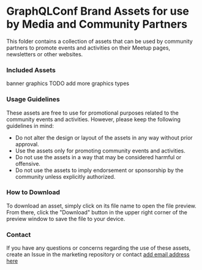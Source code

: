 # GraphQLConf Brand Assets for use by Media and Community Partners

This folder contains a collection of assets that can be used by community partners to promote events and activities on their Meetup pages, newsletters or other websites.

### Included Assets
banner graphics
TODO add more graphics types

### Usage Guidelines
These assets are free to use for promotional purposes related to the community events and activities. However, please keep the following guidelines in mind:

- Do not alter the design or layout of the assets in any way without prior approval.
- Use the assets only for promoting community events and activities.
- Do not use the assets in a way that may be considered harmful or offensive.
- Do not use the assets to imply endorsement or sponsorship by the community unless explicitly authorized.

### How to Download
To download an asset, simply click on its file name to open the file preview. From there, click the "Download" button in the upper right corner of the preview window to save the file to your device.

### Contact
If you have any questions or concerns regarding the use of these assets, create an Issue in the marketing repository or contact [add email address here]()